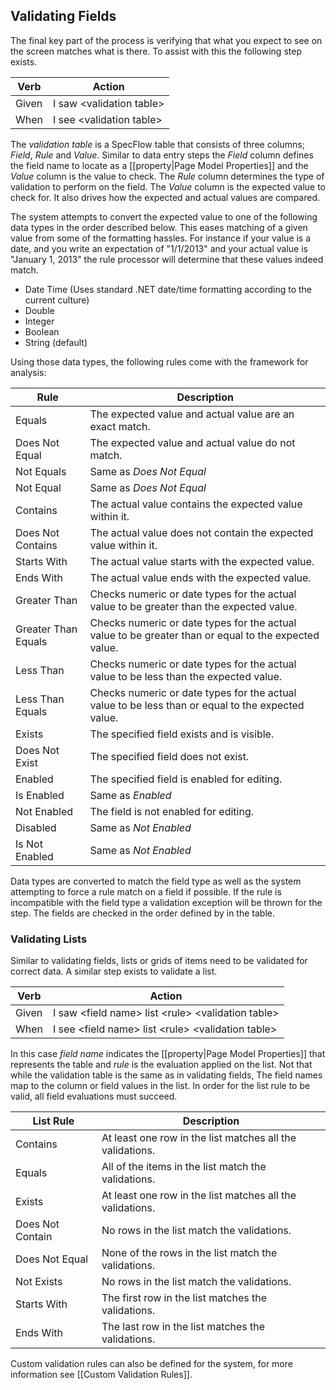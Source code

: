 ## Validating Fields ##

The final key part of the process is verifying that what you expect to see on the screen matches what is there. To assist with this the following step exists.

| Verb | Action |
|------|--------|
| Given | I saw \<validation table\> |
| When | I see \<validation table\> |

The *validation table* is a SpecFlow table that consists of three columns; *Field*, *Rule* and *Value*. Similar to data entry steps the *Field* column defines the field name to locate as a [[property|Page Model Properties]] and the *Value* column is the value to check. The *Rule* column determines the type of validation to perform on the field. The *Value* column is the expected value to check for. It also drives how the expected and actual values are compared. 

The system attempts to convert the expected value to one of the following data types in the order described below. This eases matching of a given value from some of the formatting hassles. For instance if your value is a date, and you write an expectation of "1/1/2013" and your actual value is "January 1, 2013" the rule processor will determine that these values indeed match.

* Date Time (Uses standard .NET date/time formatting according to the current culture)
* Double
* Integer
* Boolean
* String (default)

Using those data types, the following rules come with the framework for analysis:

| Rule | Description |
|------|-------------|
| Equals | The expected value and actual value are an exact match. |
| Does Not Equal | The expected value and actual value do not match. |
| Not Equals | Same as *Does Not Equal* |
| Not Equal  | Same as *Does Not Equal* |
| Contains | The actual value contains the expected value within it. |
| Does Not Contains | The actual value does not contain the expected value within it. |
| Starts With | The actual value starts with the expected value. |
| Ends With | The actual value ends with the expected value. |
| Greater Than | Checks numeric or date types for the actual value to be greater than the expected value. |
| Greater Than Equals | Checks numeric or date types for the actual value to be greater than or equal to the expected value. |
| Less Than | Checks numeric or date types for the actual value to be less than the expected value. |
| Less Than Equals | Checks numeric or date types for the actual value to be less than or equal to the expected value. |
| Exists | The specified field exists and is visible. |
| Does Not Exist | The specified field does not exist. |
| Enabled | The specified field is enabled for editing. |
| Is Enabled | Same as *Enabled* |
| Not Enabled | The field is not enabled for editing. |
| Disabled | Same as *Not Enabled* |
| Is Not Enabled | Same as *Not Enabled* |

Data types are converted to match the field type as well as the system attempting to force a rule match on a field if possible. If the rule is incompatible with the field type a validation exception will be thrown for the step. The fields are checked in the order defined by in the table.

### Validating Lists ###

Similar to validating fields, lists or grids of items need to be validated for correct data. A similar step exists to validate a list.

 
| Verb | Action |
|------|--------|
| Given | I saw \<field name\> list \<rule\> \<validation table\> |
| When | I see \<field name\> list \<rule\> \<validation table\> |

In this case *field name* indicates the [[property|Page Model Properties]] that represents the table and *rule* is the evaluation applied on the list. Not that while the validation table is the same as in validating fields, The field names map to the column or field values in the list. In order for the list rule to be valid, all field evaluations must succeed.

| List Rule | Description |
|-----------|-------------|
| Contains | At least one row in the list matches all the validations. |
| Equals | All of the items in the list match the validations. |
| Exists | At least one row in the list matches all the validations. |
| Does Not Contain | No rows in the list match the validations. |
| Does Not Equal | None of the rows in the list match the validations. |
| Not Exists | No rows in the list match the validations. |
| Starts With | The first row in the list matches the validations. |
| Ends With | The last row in the list matches the validations. |

Custom validation rules can also be defined for the system, for more information see [[Custom Validation Rules]].